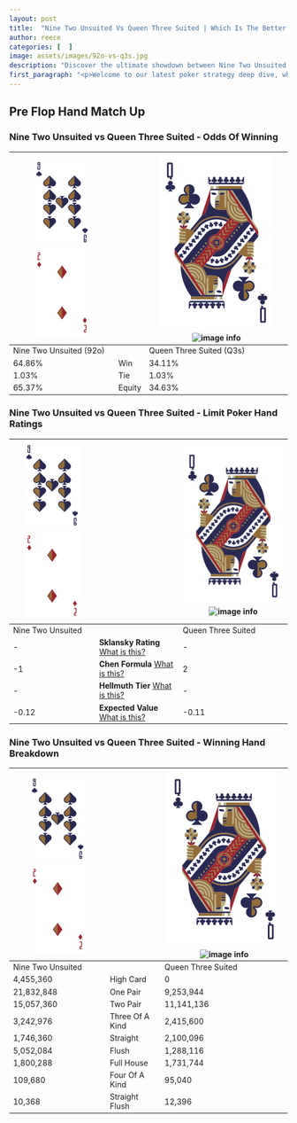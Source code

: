 ```yaml
---
layout: post
title:  "Nine Two Unsuited Vs Queen Three Suited | Which Is The Better Hand In Poker? A Complete Guide"
author: reece
categories: [  ]
image: assets/images/92o-vs-q3s.jpg
description: "Discover the ultimate showdown between Nine Two Unsuited and Queen Three Suited in poker! Uncover the odds, strategies, and scenarios where one hand triumphs over the other. Get ready to up your poker game with this thrilling analysis."
first_paragraph: "<p>Welcome to our latest poker strategy deep dive, where we're pitting two distinct hands against each other in a high-stakes showdown: Nine Two Unsuited vs Queen Three Suited.</p><p>In the dynamic world of poker, every decision counts, and knowing which hand holds the upper hand is key to your success at the table.</p><p>In this article, we'll dissect these two hands, explore the scenarios where one dominates the other, and equip you with the knowledge to make strategic choices that can tip the odds in your favor.</p><p>Get ready to unravel the intriguing dynamics of these poker hands and elevate your game to new heights.</p>"
---
```




[comment]: # (sp0)

## Pre Flop Hand Match Up

<div class="table hand-ratings" markdown="1"> 



### Nine Two Unsuited vs Queen Three Suited - Odds Of Winning


    
| ![image info](assets/images/hand1/9.png) ![image info](assets/images/hand1/2o.png) |  | ![image info](assets/images/hand2/Q.png) ![image info](assets/images/hand2/3s.png) |
| -------- | -------- | -------- |
| Nine Two Unsuited (92o) |  | Queen Three Suited (Q3s) |
| 64.86% | Win | 34.11% |
| 1.03% | Tie | 1.03% |
| 65.37% | Equity | 34.63% |




[comment]: # (sp1)



### Nine Two Unsuited vs Queen Three Suited - Limit Poker Hand Ratings


    
| ![image info](assets/images/hand1/9.png) ![image info](assets/images/hand1/2o.png) |  | ![image info](assets/images/hand2/Q.png) ![image info](assets/images/hand2/3s.png) |
| -------- | -------- | -------- |
| Nine Two Unsuited |  | Queen Three Suited |
| - | **Sklansky Rating** [What is this?](/sklansky-rating-explained) | - |
| -1 | **Chen Formula** [What is this?](/chen-formula-explained) | 2 |
| - | **Hellmuth Tier** [What is this?](/Hellmuth-tier-explained) | - |
| -0.12 | **Expected Value** [What is this?](/expected-value-explained) | -0.11 |




[comment]: # (sp2)



### Nine Two Unsuited vs Queen Three Suited - Winning Hand Breakdown


    
| ![image info](assets/images/hand1/9.png) ![image info](assets/images/hand1/2o.png) |  | ![image info](assets/images/hand2/Q.png) ![image info](assets/images/hand2/3s.png) |
| -------- | -------- | -------- |
| Nine Two Unsuited |  | Queen Three Suited |
| 4,455,360 | High Card | 0 |
| 21,832,848 | One Pair | 9,253,944 |
| 15,057,360 | Two Pair | 11,141,136 |
| 3,242,976 | Three Of A Kind | 2,415,600 |
| 1,746,360 | Straight | 2,100,096 |
| 5,052,084 | Flush | 1,288,116 |
| 1,800,288 | Full House | 1,731,744 |
| 109,680 | Four Of A Kind | 95,040 |
| 10,368 | Straight Flush | 12,396 |




[comment]: # (sp3)



</div>

[comment]: # (sp4)



[comment]: # (sp5)

